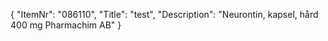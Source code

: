 {
  "ItemNr": "086110",
  "Title": "test",
  "Description": "Neurontin, kapsel, hård 400 mg Pharmachim AB"
}